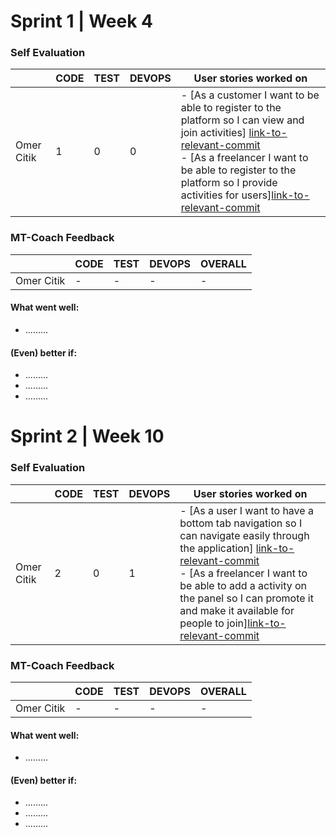 # Sprint 1 | Week 4

### Self Evaluation

|               | CODE    |TEST   |DEVOPS  | User stories worked on                           |
|---------------|---------|-------|--------|---------------------------------------------------|
| Omer Citik  |  1  |  0   |   0     |- [As a customer I want to be able to register to the platform so I can view and join activities]     [link-to-relevant-commit](https://gitlab.fdmci.hva.nl/project-se/2122/ivse1/IVSE1-FITEE/fiteesportsapp/-/commit/690b280536d08fcb7ef05f73b71f230fecf62c43) <br> - [As a freelancer I want to be able to register to the platform so I provide activities for users][link-to-relevant-commit](https://gitlab.fdmci.hva.nl/project-se/2122/ivse1/IVSE1-FITEE/fiteesportsapp/-/commit/690b280536d08fcb7ef05f73b71f230fecf62c43) |


### MT-Coach Feedback

|               | CODE |TEST | DEVOPS   |OVERALL   |
|---------------|------|-----|----------|--------------------|
| Omer Citik   |  -  | - |   -    | - |

#### What went well:
 - .........

#### (Even) better if:
- .........
- .........
- .........


# Sprint 2 | Week 10

### Self Evaluation

|               | CODE    |TEST   |DEVOPS  | User stories worked on                           |
|---------------|---------|-------|--------|---------------------------------------------------|
| Omer Citik  |  2  |  0   |   1     |- [As a user I want to have a bottom tab navigation so I can navigate easily through the application]     [link-to-relevant-commit](https://gitlab.fdmci.hva.nl/project-se/2122/ivse1/IVSE1-FITEE/fiteesportsapp/-/commit/6653bf9a50a8854893bcddf325f0a55e481a13fb) <br> - [As a freelancer I want to be able to add a activity on the panel so I can promote it and make it available for people to join][link-to-relevant-commit](https://gitlab.fdmci.hva.nl/project-se/2122/ivse1/IVSE1-FITEE/fiteesportsapp/-/commit/bdaf79f401848932c1362655701324f1752d0699) |


### MT-Coach Feedback

|               | CODE |TEST | DEVOPS   |OVERALL   |
|---------------|------|-----|----------|--------------------|
| Omer Citik   |  -  | - |   -    | - |

#### What went well:
 - .........

#### (Even) better if:
- .........
- .........
- .........

